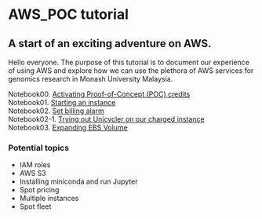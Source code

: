 # AWS_POC tutorial
## A start of an exciting adventure on AWS.

Hello everyone. The purpose of this tutorial is to document our experience of using AWS and explore how we can use the plethora of AWS services for genomics research in Monash University Malaysia.

Notebook00. [Activating Proof-of-Concept (POC) credits](./notebooks/Notebook00.ipynb)</br>
Notebook01. [Starting an instance](./notebooks/Notebook01.ipynb)</br>
Notebook02. [Set billing alarm](./notebooks/Notebook02.ipynb)</br>
Notebook02-1. [Trying out Unicycler on our charged instance](./notebooks/Notebook02-1.ipynb)</br>
Notebook03. [Expanding EBS Volume]()

### Potential topics
- IAM roles
- AWS S3
- Installing miniconda and run Jupyter
- Spot pricing
- Multiple instances
- Spot fleet